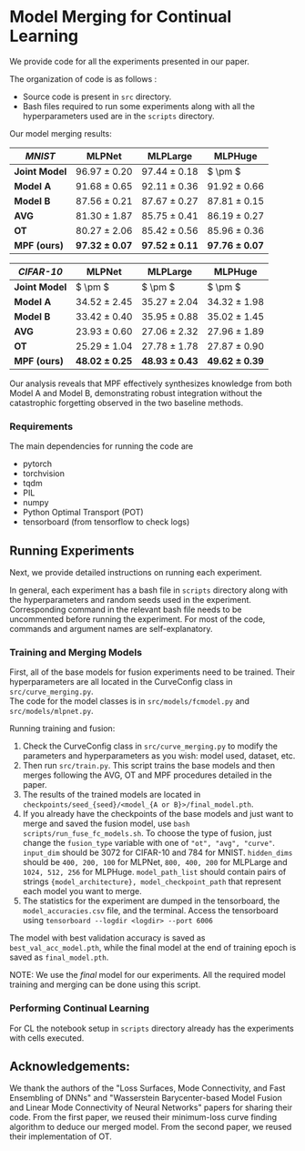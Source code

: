 #  Model Merging for Continual Learning

We provide code for all the experiments presented in our paper.

The organization of code is as follows :
* Source code is present in `src` directory.
* Bash files required to run some experiments along with all the hyperparameters used are in the `scripts` directory.

Our model merging results:


|  ***MNIST***       | **MLPNet**           | **MLPLarge**         | **MLPHuge**          |
|----------------|-----------------------|-----------------------|-----------------------|
| **Joint Model**    | $96.97 \pm 0.20$      | $97.44 \pm 0.18$      | $ \pm $      |
| **Model A**    | $91.68 \pm 0.65$      | $92.11 \pm 0.36$      | $91.92 \pm 0.66$      |
| **Model B**    | $87.56 \pm 0.21$      | $87.67 \pm 0.27$      | $87.81 \pm 0.15$      |
| **AVG**        | $81.30 \pm 1.87$      | $85.75 \pm 0.41$      | $86.19 \pm 0.27$       |
| **OT**         | $80.27 \pm 2.06$      | $85.42 \pm 0.56$      | $85.96 \pm 0.36$       |
| **MPF (ours)** | **$97.32 \pm 0.07$**  | **$97.52 \pm 0.11$**  | **$97.76 \pm 0.07$**  |


| ***CIFAR-10***     | **MLPNet**            | **MLPLarge**         | **MLPHuge**          |
|----------------|-----------------------|-----------------------|-----------------------|
| **Joint Model**    | $ \pm $      | $ \pm $      | $ \pm $      |
| **Model A**    | $34.52 \pm 2.45$      | $35.27 \pm 2.04$      | $34.32 \pm 1.98$      |
| **Model B**    | $33.42 \pm 0.40$      | $35.95 \pm 0.88$      | $35.02 \pm 1.45$      |
| **AVG**        | $23.93 \pm 0.60$      | $27.06 \pm 2.32$      | $27.96 \pm 1.89$      |
| **OT**         | $25.29 \pm 1.04$      | $27.78 \pm 1.78$      | $27.87 \pm 0.90$      |
| **MPF (ours)** | **$48.02 \pm 0.25$**  | **$48.93 \pm 0.43$**  | **$49.62 \pm 0.39$**  |

Our analysis reveals that MPF effectively synthesizes knowledge from both Model A and Model B, demonstrating robust integration without the catastrophic forgetting observed in the two baseline methods.

### Requirements

The main dependencies for running the code are
* pytorch
* torchvision
* tqdm
* PIL
* numpy
* Python Optimal Transport (POT)
* tensorboard (from tensorflow to check logs)


## Running Experiments

Next, we provide detailed instructions on running each experiment.

In general, each experiment has a bash file in `scripts` directory along 
with the hyperparameters and random seeds used in the experiment. 
Corresponding command in the relevant bash file needs to be uncommented before running the experiment.
For most of the code, commands and argument names are self-explanatory.

### Training and Merging Models

First, all of the base models for fusion experiments need to be trained.
Their hyperparameters are all located in the CurveConfig class in `src/curve_merging.py`.  
The code for the model classes is in `src/models/fcmodel.py` and `src/models/mlpnet.py`.

Running training and fusion:
1. Check the CurveConfig class in `src/curve_merging.py` to modify the parameters and hyperparameters as you wish: model used, dataset, etc.  
2. Then run `src/train.py`. This script trains the base models and then merges following the AVG, OT and MPF procedures detailed in the paper.
3. The results of the trained models are located in `checkpoints/seed_{seed}/<model_{A or B}>/final_model.pth`.
4. If you already have the checkpoints of the base models and just want to merge and saved the fusion model, use `bash scripts/run_fuse_fc_models.sh`. 
To choose the type of fusion, just change the `fusion_type` variable with one of `"ot", "avg", "curve"`.
`input_dim` should be 3072 for CIFAR-10 and 784 for MNIST.
`hidden_dims` should be `400, 200, 100` for MLPNet, `800, 400, 200` for MLPLarge and `1024, 512, 256` for MLPHuge.
`model_path_list` should contain pairs of strings `{model_architecture}, model_checkpoint_path` that represent each model you want to merge. 
5. The statistics for the experiment are dumped in the tensorboard, the `model_accuracies.csv` file, and the terminal. 
Access the tensorboard using `tensorboard --logdir <logdir> --port 6006`

The model with best validation accuracy is saved as `best_val_acc_model.pth`, 
while the final model at the end of training epoch is saved as `final_model.pth`.

NOTE: We use the _final_ model for our experiments.
All the required model training and merging can be done using this script.

### Performing Continual Learning

For CL the notebook setup in `scripts` directory already has the experiments with cells executed. 

## Acknowledgements:

We thank the authors of the "Loss Surfaces, Mode Connectivity, and Fast Ensembling of DNNs" and "Wasserstein Barycenter-based Model Fusion and Linear Mode Connectivity of Neural Networks" papers for sharing their code. 
From the first paper, we reused their minimum-loss curve finding algorithm to deduce our merged model. From the second paper, we reused their implementation of OT.
